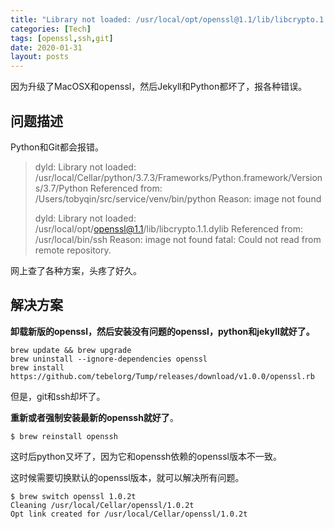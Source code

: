 ```yaml
---
title: "Library not loaded: /usr/local/opt/openssl@1.1/lib/libcrypto.1.1.dylib"
categories: [Tech]
tags: [openssl,ssh,git]
date: 2020-01-31
layout: posts
---
```


因为升级了MacOSX和openssl，然后Jekyll和Python都坏了，报各种错误。

<!-- more -->

## 问题描述

Python和Git都会报错。

> dyld: Library not loaded: /usr/local/Cellar/python/3.7.3/Frameworks/Python.framework/Versions/3.7/Python
>   Referenced from: /Users/tobyqin/src/service/venv/bin/python
>   Reason: image not found
>
> dyld: Library not loaded: /usr/local/opt/openssl@1.1/lib/libcrypto.1.1.dylib 
> Referenced from: /usr/local/bin/ssh 
> Reason: image not found 
> fatal: Could not read from remote repository. 

网上查了各种方案，头疼了好久。

## 解决方案

**卸载新版的openssl，然后安装没有问题的openssl，python和jekyll就好了。**

```shell
brew update && brew upgrade
brew uninstall --ignore-dependencies openssl
brew install https://github.com/tebelorg/Tump/releases/download/v1.0.0/openssl.rb
```

但是，git和ssh却坏了。

**重新或者强制安装最新的openssh就好了**。

```shell
$ brew reinstall openssh
```

这时后python又坏了，因为它和openssh依赖的openssl版本不一致。

这时候需要切换默认的openssl版本，就可以解决所有问题。

```shell
$ brew switch openssl 1.0.2t
Cleaning /usr/local/Cellar/openssl/1.0.2t
Opt link created for /usr/local/Cellar/openssl/1.0.2t
```

